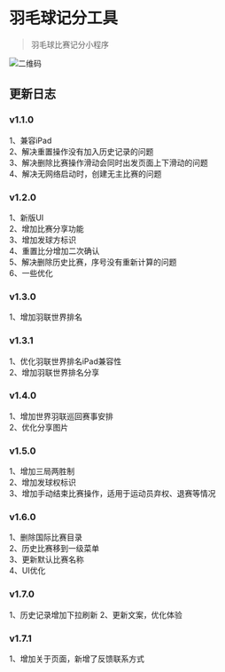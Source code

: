 # 羽毛球记分工具
> 羽毛球比赛记分小程序

![二维码](https://github.com/wangmeijian/badminton-score-card/blob/develop/QuickMark.jpeg)

## 更新日志

### v1.1.0  
1、兼容iPad   
2、解决重置操作没有加入历史记录的问题  
3、解决删除比赛操作滑动会同时出发页面上下滑动的问题  
4、解决无网络启动时，创建无主比赛的问题  

### v1.2.0  
1、新版UI  
2、增加比赛分享功能  
3、增加发球方标识  
4、重置比分增加二次确认  
5、解决删除历史比赛，序号没有重新计算的问题  
6、一些优化  

### v1.3.0
1、增加羽联世界排名

### v1.3.1
1、优化羽联世界排名iPad兼容性  
2、增加羽联世界排名分享  

### v1.4.0
1、增加世界羽联巡回赛事安排  
2、优化分享图片

### v1.5.0
1、增加三局两胜制  
2、增加发球权标识  
3、增加手动结束比赛操作，适用于运动员弃权、退赛等情况  

### v1.6.0
1、删除国际比赛目录  
2、历史比赛移到一级菜单  
3、更新默认比赛名称  
4、UI优化  

### v1.7.0
1、历史记录增加下拉刷新
2、更新文案，优化体验

### v1.7.1
1、增加关于页面，新增了反馈联系方式